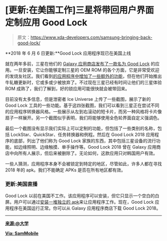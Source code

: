 # [更新:在美国工作]三星将带回用户界面定制应用 Good Lock

> 原文：<https://www.xda-developers.com/samsung-bringing-back-good-lock/>

**2018 年 6 月 6 日更新:**Good Lock 应用程序现已在美国上线

就在两年多前，三星在他们的 [Galaxy 应用商店发布了一款名为 Good Lock](https://www.xda-developers.com/samsungs-good-lock-contains-a-small-and-glorious-island-of-vanilla-android/) 的应用。一旦安装，它让你能够定制三星的 OEM ROM 的各个方面，它是非常受欢迎的发烧友社区。我们看到[的应用程序中增加了一些额外的功能](https://www.xda-developers.com/samsung-experience-9-0-beta-android-oreo-features/)，但在他们开始推出牛轧糖更新时，它或多或少被放弃了。不过现在三星已经有时间让他们的三星体验 ROM 成熟了，我们了解到，好的锁应用可能很快就会被带回来。

目前没有太多信息，但是泄密者 Ice Universe 上传了一些截图，展示了新的 Good Lock 工具的一些功能。基于这四张截图，我们可以看到三星正在尝试不同的应用程序转换器风格。一些展示从左到右滚动的短卡片，而另一种风格将卡片像扇子一样展开。另一个截图似乎表明，我们将能够使用全色轮界面自定义强调色。

最后一个截图没有显示我们实际上可以定制的功能，但包括了一些类别的名称，包括 LockStar、QuickStar、任务转换器和例程。然后在 Good Lock 2018 应用程序的底部，列出了他们称为 Good Lock 家族的东西，其中包括三星设备的流行功能，如边缘照明、边缘触摸、单手操作等。Good Lock 2018 曾在 Galaxy 应用商店中向所有人展示，但后来被删除了。无论如何，这款应用只对韩国用户有效。

一些人猜测，应用程序本身不会被锁定到特定的地区，尽管如此，许多人都在寻找 2018 年的 apk。我们不能确定 APKs 是否在所有地区都有效。

### 更新:美国直播

Good Lock 以前在美国不工作。该应用程序可以安装，但它只显示一个空白的白屏。用户可以通过[安装一堆独立的 apk](https://www.xda-developers.com/samsung-good-lock-samsung-galaxy-android-oreo/)来让应用程序工作。现在，Good Lock 应用程序在美国运行正常。你可以从 Galaxy 应用程序商店下载 Good Lock 2018。

* * *

[**来源:@大学**](https://twitter.com/UniverseIce/status/1007520348672163841?s=19)

[**Via: SamMobile**](https://www.sammobile.com/2018/06/15/samsungs-good-lock-app-is-back-again-and-it-looks-great/)